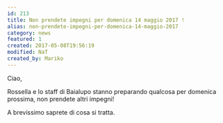 ```yaml
---
id: 213
title: Non prendete impegni per domenica 14 maggio 2017 !
alias: non-prendete-impegni-per-domenica-14-maggio-2017
category: news
featured: 1
created: 2017-05-08T19:56:19
modified: NaT
created_by: Mariko
---
```

<p>
 Ciao,
</p>
<p>
 Rossella e lo staff di Baialupo stanno preparando qualcosa per domenica prossima, non prendete altri impegni!
</p>
<p>
 A brevissimo saprete di cosa si tratta.
</p>
